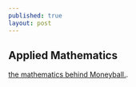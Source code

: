 ```yaml
---
published: true
layout: post
---
```

## Applied Mathematics

[the mathematics behind Moneyball.](https://www.coursera.org/learn/mathematics-sport).
